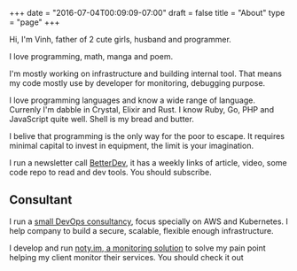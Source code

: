 +++
date = "2016-07-04T00:09:09-07:00"
draft = false
title = "About"
type  = "page"
+++

Hi, I'm Vinh, father of 2 cute girls, husband and programmer.

I love programming, math, manga and poem.

I'm mostly working on infrastructure and building internal tool.
That means my code mostly use by developer for monitoring, debugging
purpose.

I love programming languages and know a wide range of language.
Currenly I'm dabble in Crystal, Elixir and Rust. I know Ruby, Go,
PHP and JavaScript quite well. Shell is my bread and butter.

I belive that programming is the only way for the poor to escape.
It requires minimal capital to invest in equipment, the limit is
your imagination.

I run a newsletter call
[BetterDev](https://betterdev.link), it has a weekly links of article,
video, some code repo to read and dev tools. You should subscribe.

## Consultant

I run a [small DevOps consultancy](https://yeo.space), focus specially
on AWS and Kubernetes. I help company to build a secure, scalable,
flexible enough infrastructure.

I develop and run [noty.im, a monitoring solution](https://noty.im) to
solve my pain point helping my client monitor their services. You should
check it out
